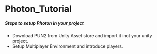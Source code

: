 # Photon_Tutorial

##### Steps to setup Photon in your project
- Download PUN2 from Unity Asset store and import it inot your unity project.
- Setup Multiplayer Environment and introduce players.

